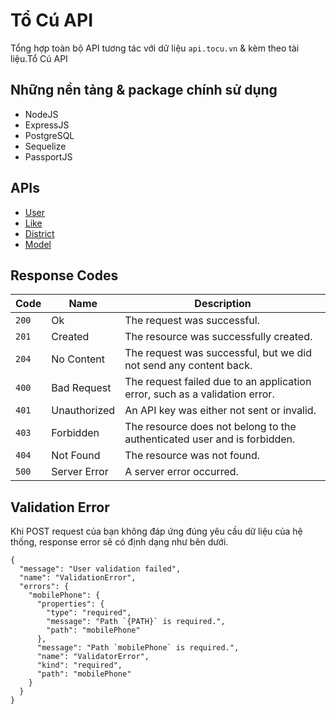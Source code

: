 # Tổ Cú API
Tổng hợp toàn bộ API tương tác với dữ liệu `api.tocu.vn` & kèm theo tài liệu.Tổ Cú API

## Những nền tảng & package chính sử dụng

- NodeJS
- ExpressJS
- PostgreSQL
- Sequelize
- PassportJS


## APIs
- [User](/docs/User.md)
- [Like](/docs/Like.md)
- [District](/docs/District.md)
- [Model](/docs/Model.md)

## Response Codes
| Code | Name | Description |
| --- | --- | --- |
| `200` | Ok | The request was successful.
| `201` | Created | The resource was successfully created.
| `204` | No Content | The request was successful, but we did not send any content back.
| `400` | Bad Request | The request failed due to an application error, such as a validation error.
| `401` | Unauthorized | An API key was either not sent or invalid.
| `403` | Forbidden | The resource does not belong to the authenticated user and is forbidden.
| `404` | Not Found | The resource was not found.
| `500` | Server Error | A server error occurred.




## Validation Error
Khi POST request của bạn không đáp ứng đúng yêu cầu dữ liệu của hệ thống, response error sẽ có định dạng như bên dưới.

    {
      "message": "User validation failed",
      "name": "ValidationError",
      "errors": {
        "mobilePhone": {
          "properties": {
            "type": "required",
            "message": "Path `{PATH}` is required.",
            "path": "mobilePhone"
          },
          "message": "Path `mobilePhone` is required.",
          "name": "ValidatorError",
          "kind": "required",
          "path": "mobilePhone"
        }
      }
    }
